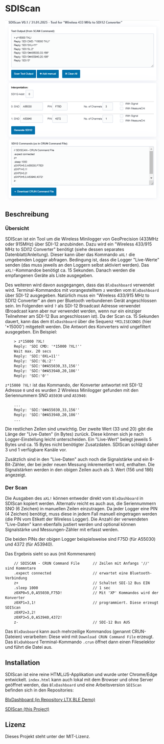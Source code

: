 # SDIScan

![SDIScan](./img/sdiscan.png)

## Beschreibung

### Übersicht
SDIScan ist ein Tool um die Wireless Minilogger von GeoPrecision (433MHz oder 915MHz) über SDI-12 anzubinden.
Dazu wird ein "Wireless 433/915 MHz to SDI12 Converter" benötigt (siehe dessen separates Datenblatt/Anleitung).
Dieser kann über das Kommando `aXL!` die umgebenden Logger abfragen. Bedingung ist, dass die Logger "Live-Werte"
senden (das muss jeweils an den Loggern selbst aktiviert werden). Das `aXL!`-Kommandoe benötigt ca. 15 Sekunden.
Danach werden die empfangenen Geräte als Liste ausgegeben.

Des weiteren wird davon ausgegangen, dass das `BlxDashboard` verwendet wird. Terminal-Kommandos mit vorangestelltem `z`
werden vom `BlxDashboard` über SDI-12 ausgegeben. Natürlich muss ein "Wireless 433/915 MHz to SDI12 Converter" an dem
per Bluetooth verbundenen Gerät angeschlossen sein. Im Folgenden wird `?` als SDI-12 Broadcast Adresse verwendet (Broadcast kann aber nur verwendet werden, wenn nur ein einziger Teilnehmer am SDI-12 Bus angeschlossen ist).
Da der Scan ca. 15 Sekunden dauert, kann das dem `BlxDashboard` über die Sequenz `*MILISECONDS` (hier '*15000') mitgeteilt werden. Die Antwort des Konverters wird ungefiltert ausgegeben. Ein Beispiel:

``` 
    > z*15000 ?XL!
    Reply: 'SDI CMD: '*15000 ?XL!''
    Wait max. 20 secs
    Reply: 'SDI:'0XL=11''
    Reply: 'SDI:'0L:2''
    Reply: 'SDI:'0#A55030,33,156''
    Reply: 'SDI:'0#A53940,20,186''
    Reply: 'SDI:'0''
```

`z*15000 ?XL!` ist das Kommando, der Konverter antwortet mit SDI-12 Adresse `0` und es wurden 2 Wireless Minilogger gefunden mit den Seriennummern SNO `A55030` und `A53940`:

```
    ...
    Reply: 'SDI:'0#A55030,33,156''
    Reply: 'SDI:'0#A53940,20,186''
    ...
```

Die restlichen Zeilen sind unwichtig. Der zweite Wert (33 und 20) gibt die Länge der "Live-Daten" (in Bytes) zurück. Diese können sich je nach Logger-Einstellung leicht unterscheiden. Ein "Live-Wert" belegt jeweils 5 Bytes und ca. 15 Bytes nicht benötigter Zusatzdaten.
SDIScan schlägt daher 3 und 1 verfügbare Kanäle vor.

Zusätzlich sind in den "Live-Daten" auch noch die Signalstärke und ein 8-Bit-Zähler, der bei jeder neuen Messung inkrementiert wird, enthalten. Die Signalstärken werden in den obigen Zeilen auch als 3. Wert (156 und 186) angezeigt.

### Der Scan

Die Ausgaben des `aXL!` können entweder direkt vom `BlxDashboard` in SDIScan kopiert werden. Alternativ reicht es auch aus,
die Seriennummern SNO (6 Zeichen) in manuellen Zeilen einzutragen. Da jeder Logger eine PIN (4 Zeichen) benötigt, muss diese in jedem
Fall manuell eingetragen werden (die PIN vom Etikett der Wireless Logger). Die Anzahl der verwendeten "Live-Daten" kann ebenfalls justiert werden und optional können Signalstärke und Messungen-Zähler mit erfasst werden.

Die beiden PINs der obigen Logger beispielsweise sind F75D (für A55030) und 4372 (für A53940).

Das Ergebnis sieht so aus (mit Kommenaren)

```
    // SDISCAN - CRUN Command File      // Zeilen mit Anfangs '//' sind Kommntare
    .expect connected                   // erwartet eine Bluetooth-Verbindung
    z+                                  // Schaltet SDI-12 Bus EIN
    .sleep 1000                         // 1 sec
    z0XP0=5,0,A55030,F75D!              // Mit 'XP' Kommandos wird der Konverter 
    z0XP1=3,1!                          // programmiert. Diese erzeugt SDIScan
    z0XP2=3,2!
    z0XP3=5,0,A53940,4372!
    z-                                  // SDI-12 Bus AUS
```

Das `BlxDasboard` kann auch mehrzeilige Kommandos (genannt CRUN-Dateien) verarbeiten: 
Diese wird mit `Download CRUN Command File` erzeugt. Das `BlxDahboard` Terminal-Kommando `.crun` öffnet dann einen Fileselektor
und führt die Datei aus. 


## Installation

SDIScan ist eine reine HTML/JS-Applikation und wurde unter Chrome/Edge entwickelt. 
`index.html` kann auch lokal mit dem Browser und ohne Server geöffnet werden,
das `BlxDashboard` und eine Arbeitsversion `SDIScan` befinden sich in den Repositories:

[BlxDashboard (in Repository LTX BLE Demo)](https://joembedded.github.io/ltx_ble_demo/ble_api/index.html)

[SDIScan (this Project)](https://joembedded.github.io/sdiscan/index.html)

## Lizenz

Dieses Projekt steht unter der MIT-Lizenz. 